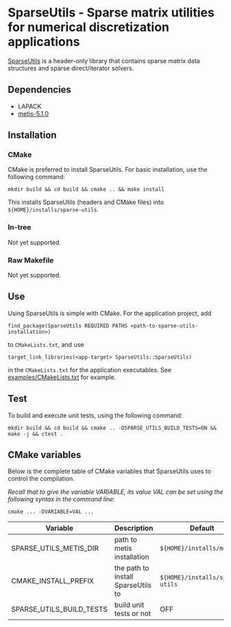 # SparseUtils - Sparse matrix utilities for numerical discretization applications

[SparseUtils](https://github.com/smdogroup/sparse-utils) is a header-only
library that contains sparse matrix data structures and sparse direct/iterator
solvers.

## Dependencies
- LAPACK
- [metis-5.1.0](http://glaros.dtc.umn.edu/gkhome/metis/metis/download)

## Installation

### CMake

CMake is preferred to install SparseUtils. For basic installation, use the
following command:
```
mkdir build && cd build && cmake .. && make install
```
This installs SparseUtils (headers and CMake files) into
```${HOME}/installs/sparse-utils```.


### In-tree
Not yet supported.

### Raw Makefile
Not yet supported.

## Use

Using SparseUtils is simple with CMake. For the application project, add
```
find_package(SparseUtils REQUIRED PATHS <path-to-sparse-utils-installation>)
```
to ```CMakeLists.txt```, and use
```
target_link_libraries(<app-target> SparseUtils::SparseUtils)
```
in the ```CMakeLists.txt``` for the application executables. See
[examples/CMakeLists.txt](examples/CMakeLists.txt) for example.



## Test
To build and execute unit tests, using the following command:
```
mkdir build && cd build && cmake .. -DSPARSE_UTILS_BUILD_TESTS=ON && make -j && ctest .
```

## CMake variables

Below is the complete table of CMake variables that SparseUtils uses to
control the compilation.

_Recall that to give the variable VARIABLE, its value VAL can be set using the
following syntax in the command line:_
```
cmake ... -DVARIABLE=VAL ...
```

| Variable | Description | Default | Choices |
|----------|-------------|---------|---------|
|SPARSE_UTILS_METIS_DIR|path to metis installation|```${HOME}/installs/metis```|a path|
|CMAKE_INSTALL_PREFIX|the path to install SparseUtils to|```${HOME}/installs/sparse-utils```|a path|
|SPARSE_UTILS_BUILD_TESTS|build unit tests or not|OFF|ON, OFF|